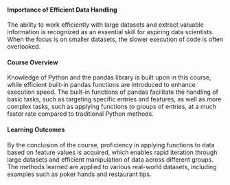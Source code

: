 #### Importance of Efficient Data Handling

The ability to work efficiently with large datasets and extract valuable information is recognized as an essential skill for aspiring data scientists. When the focus is on smaller datasets, the slower execution of code is often overlooked. 

#### Course Overview

Knowledge of Python and the pandas library is built upon in this course, while efficient built-in pandas functions are introduced to enhance execution speed. The built-in functions of pandas facilitate the handling of basic tasks, such as targeting specific entries and features, as well as more complex tasks, such as applying functions to groups of entries, at a much faster rate compared to traditional Python methods. 

#### Learning Outcomes

By the conclusion of the course, proficiency in applying functions to data based on feature values is acquired, which enables rapid iteration through large datasets and efficient manipulation of data across different groups. The methods learned are applied to various real-world datasets, including examples such as poker hands and restaurant tips.